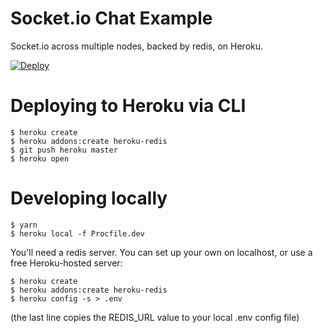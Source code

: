 # Socket.io Chat Example

Socket.io across multiple nodes, backed by redis, on Heroku.

[![Deploy](https://www.herokucdn.com/deploy/button.svg)](https://heroku.com/deploy)

# Deploying to Heroku via CLI

```
$ heroku create
$ heroku addons:create heroku-redis
$ git push heroku master
$ heroku open
```

# Developing locally

```
$ yarn
$ heroku local -f Procfile.dev
```

You'll need a redis server.
You can set up your own on localhost, or use a free Heroku-hosted server:

```
$ heroku create
$ heroku addons:create heroku-redis
$ heroku config -s > .env
```

(the last line copies the REDIS_URL value to your local .env config file)
